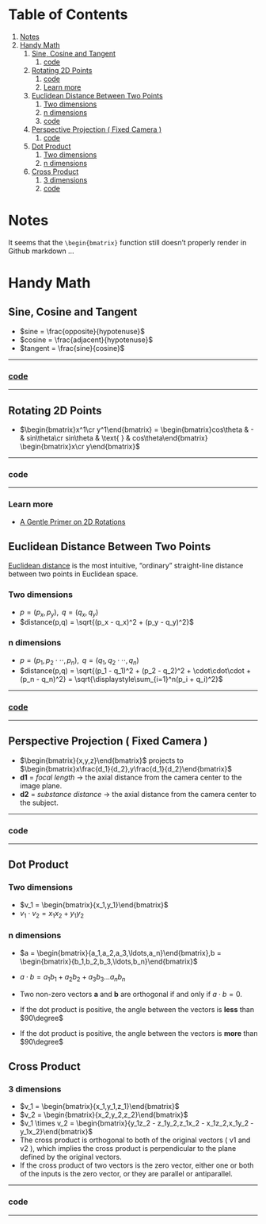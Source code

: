 
# Table of Contents

1.  [Notes](#org9760bfa)
2.  [Handy Math](#org5ef916a)
    1.  [Sine, Cosine and Tangent](#org72a31cd)
        1.  [code](#org9e32325)
    2.  [Rotating 2D Points](#orga7f272a)
        1.  [code](#orgcfc0e21)
        2.  [Learn more](#org54277d4)
    3.  [Euclidean Distance Between Two Points](#org08ebdce)
        1.  [Two dimensions](#orgb9b8c93)
        2.  [n dimensions](#orgd168c2f)
        3.  [code](#org235cdd7)
    4.  [Perspective Projection ( Fixed Camera )](#org16e8a4d)
        1.  [code](#org53b683b)
    5.  [Dot Product](#org177a648)
        1.  [Two dimensions](#orgfaf32b1)
        2.  [n dimensions](#orgad1b9b4)
    6.  [Cross Product](#orgc1e8c6e)
        1.  [3 dimensions](#org14a0aa3)
        2.  [code](#orgd0c4bf1)



<a id="org9760bfa"></a>

# Notes

It seems that the `\begin{bmatrix}` function still doesn&rsquo;t properly render in Github markdown &#x2026;


<a id="org5ef916a"></a>

# Handy Math


<a id="org72a31cd"></a>

## Sine, Cosine and Tangent

-   $sine = \frac{opposite}{hypotenuse}$
-   $cosine = \frac{adjacent}{hypotenuse}$
-   $tangent = \frac{sine}{cosine}$

---


<a id="org9e32325"></a>

### [code](js/sketch_01.js)

---


<a id="orga7f272a"></a>

## Rotating 2D Points

-   $\begin{bmatrix}x^1\cr y^1\end{bmatrix} = \begin{bmatrix}cos\theta & - & sin\theta\cr sin\theta & \text{ } & cos\theta\end{bmatrix} \begin{bmatrix}x\cr y\end{bmatrix}$

---


<a id="orgcfc0e21"></a>

### code

---


<a id="org54277d4"></a>

### Learn more

-   [A Gentle Primer on 2D Rotations](https://www.alanzucconi.com/2016/02/03/2d-rotations/)


<a id="org08ebdce"></a>

## Euclidean Distance Between Two Points

[Euclidean distance](https://en.wikipedia.org/wiki/Euclidean_distance) is the most intuitive, &ldquo;ordinary&rdquo; straight-line distance between two points in Euclidean space.


<a id="orgb9b8c93"></a>

### Two dimensions

-   $p = (p_x,p_y), \text{ } q = (q_x,q_y)$
-   $distance(p,q) = \sqrt{(p_x - q_x)^2 + (p_y - q_y)^2}$


<a id="orgd168c2f"></a>

### n dimensions

-   $p = (p_1,p_2\cdot\cdot\cdot,p_n), \text{ } q = (q_1,q_2\cdot\cdot\cdot,q_n)$
-   $distance(p,q) = \sqrt{(p_1 - q_1)^2 + (p_2 - q_2)^2 + \cdot\cdot\cdot + (p_n - q_n)^2} = \sqrt{\displaystyle\sum_{i=1}^n(p_i + q_i)^2}$

---


<a id="org235cdd7"></a>

### [code](js/sketch_02.js)

---


<a id="org16e8a4d"></a>

## Perspective Projection ( Fixed Camera )

-   $\begin{bmatrix}{x,y,z}\end{bmatrix}$ projects to $\begin{bmatrix}x\frac{d_1}{d_2},y\frac{d_1}{d_2}\end{bmatrix}$
-   **d1** = *focal length* -> the axial distance from the camera center to the image plane.
-   **d2** = *substance distance* -> the axial distance from the camera center to the subject.

---


<a id="org53b683b"></a>

### code

---


<a id="org177a648"></a>

## Dot Product


<a id="orgfaf32b1"></a>

### Two dimensions

-   $v_1 = \begin{bmatrix}{x_1,y_1}\end{bmatrix}$
-   $v_1 \cdot v_2 = x_1x_2 + y_1y_2$


<a id="orgad1b9b4"></a>

### n dimensions

-   $a = \begin{bmatrix}{a_1,a_2,a_3,\ldots,a_n}\end{bmatrix},b = \begin{bmatrix}{b_1,b_2,b_3,\ldots,b_n}\end{bmatrix}$

-   $a \cdot b = a_1b_1 + a_2b_2 + a_3b_3 \ldots a_nb_n$

-   Two non-zero vectors **a** and **b** are orthogonal if and only if $a \cdot b = 0$.
-   If the dot product is positive, the angle between the vectors is **less** than $90\degree$
-   If the dot product is positive, the angle between the vectors is **more** than $90\degree$


<a id="orgc1e8c6e"></a>

## Cross Product


<a id="org14a0aa3"></a>

### 3 dimensions

-   $v_1 = \begin{bmatrix}{x_1,y_1,z_1}\end{bmatrix}$
-   $v_2 = \begin{bmatrix}{x_2,y_2,z_2}\end{bmatrix}$
-   $v_1 \times v_2 = \begin{bmatrix}{y_1z_2 - z_1y_2,z_1x_2 - x_1z_2,x_1y_2 - y_1x_2}\end{bmatrix}$
-   The cross product is orthogonal to both of the original vectors ( v1 and v2 ), which implies the cross product is perpendicular to the plane defined by the original vectors.
-   If the cross product of two vectors is the zero vector, either one or both of the inputs is the zero vector, or they are parallel or antiparallel.

---


<a id="orgd0c4bf1"></a>

### code

---

